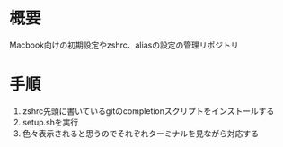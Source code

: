 # 概要
Macbook向けの初期設定やzshrc、aliasの設定の管理リポジトリ

# 手順
1. zshrc先頭に書いているgitのcompletionスクリプトをインストールする
2. setup.shを実行
3. 色々表示されると思うのでそれぞれターミナルを見ながら対応する